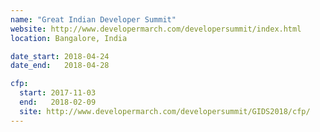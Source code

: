 ```yaml
---
name: "Great Indian Developer Summit"
website: http://www.developermarch.com/developersummit/index.html
location: Bangalore, India

date_start: 2018-04-24
date_end:   2018-04-28

cfp:
  start: 2017-11-03 
  end:   2018-02-09  
  site: http://www.developermarch.com/developersummit/GIDS2018/cfp/
---
```

